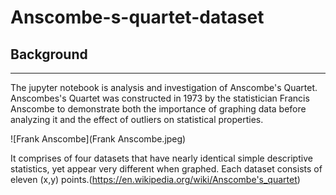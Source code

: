 # Anscombe-s-quartet-dataset

## Background
------------------------------------------------------------------------
The jupyter notebook is analysis and investigation of Anscombe's Quartet. 
Anscombes's Quartet was constructed in 1973 by the statistician Francis Anscombe to demonstrate both the importance of graphing data before analyzing it and the effect of outliers on statistical properties. 

![Frank Anscombe](Frank Anscombe.jpeg)

It comprises of four datasets that have nearly identical simple descriptive statistics, yet appear very different when graphed. Each dataset consists of eleven (x,y) points.(https://en.wikipedia.org/wiki/Anscombe's_quartet)
